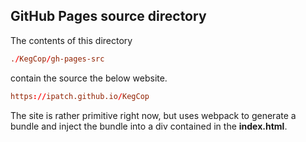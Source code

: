 ## GitHub Pages source directory

The contents of this directory

```conf
./KegCop/gh-pages-src
```

contain the source the below website.

```conf
https://ipatch.github.io/KegCop
```

The site is rather primitive right now, but uses webpack to generate a bundle and inject the bundle into a div contained in the **index.html**.
